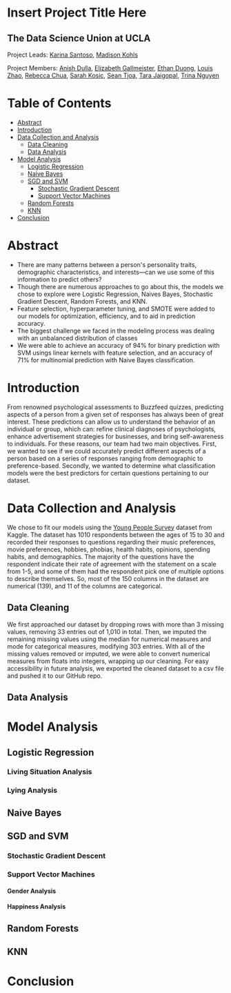 # Insert Project Title Here
## The Data Science Union at UCLA
Project Leads: [Karina Santoso](https://github.com/kcsantoso), [Madison Kohls](https://github.com/madisonkohls)

Project Members: [Anish Dulla](https://github.com/AnishDulla), [Elizabeth Gallmeister](https://github.com/elizabethgallmeister), [Ethan Duong](https://github.com/eduong100), [Louis Zhao](https://github.com/louis-zhao101), [Rebecca Chua](https://github.com/beccachua), [Sarah Kosic](https://github.com/sarahkos), [Sean Tjoa](https://github.com/seantjoa), [Tara Jaigopal](https://github.com/tarajaigopal), [Trina Nguyen](https://github.com/Trina152)

# Table of Contents
- [Abstract](#Abstract)
- [Introduction](#Introduction)
- [Data Collection and Analysis](#Data-Collection-and-Analysis)
  * [Data Cleaning](#Data-Cleaning)
  * [Data Analysis](#Data-Analysis)
- [Model Analysis](#Model-Analysis)
  * [Logistic Regression](#Logistic-Regression)
  * [Naive Bayes](#Naive-Bayes)
  * [SGD and SVM](#SGD-and-SVM)
    + [Stochastic Gradient Descent](#Stochastic-Gradient-Descent)
    + [Support Vector Machines](#Support-Vector-Machines)
  * [Random Forests](#Random-Forests)
  * [KNN](#KNN)
- [Conclusion](#Conclusion)

# Abstract
* There are many patterns between a person's personality traits, demographic characteristics, and interests—can we use some of this information to predict others?
* Though there are numerous approaches to go about this, the models we chose to explore were Logistic Regression, Naives Bayes, Stochastic Gradient Descent, Random Forests, and KNN.
* Feature selection, hyperparameter tuning, and SMOTE were added to our models for optimization, efficiency, and to aid in prediction accuracy.
* The biggest challenge we faced in the modeling process was dealing with an unbalanced distribution of classes
* We were able to achieve an accuracy of 94% for binary prediction with SVM usings linear kernels with feature selection, and an accuracy of 71% for multinomial prediction with Naive Bayes classification.
# Introduction
From renowned psychological assessments to Buzzfeed quizzes, predicting aspects of a person from a given set of responses has always been of great interest. These predictions can allow us to understand the behavior of an individual or group, which can: refine clinical diagnoses of psychologists, enhance advertisement strategies for businesses, and bring self-awareness to individuals. For these reasons, our team had two main objectives. First, we wanted to see if we could accurately predict different aspects of a person based on a series of responses ranging from demographic to preference-based. Secondly, we wanted to determine what classification models were the best predictors for certain questions pertaining to our dataset.
# Data Collection and Analysis
We chose to fit our models using the [Young People Survey](https://www.kaggle.com/miroslavsabo/young-people-survey) dataset from Kaggle. The dataset has 1010 respondents between the ages of 15 to 30 and recorded their responses to questions regarding their music preferences, movie preferences, hobbies, phobias, health habits, opinions, spending habits, and demographics. The majority of the questions have the respondent indicate their rate of agreement with the statement on a scale from 1-5, and some of them had the respondent pick one of multiple options to describe themselves. So, most of the 150 columns in the dataset are numerical (139), and 11 of the columns are categorical.
## Data Cleaning
We first approached our dataset by dropping rows with more than 3 missing values, removing 33 entries out of 1,010 in total. Then, we imputed the remaining missing values using the median for numerical measures and mode for categorical measures, modifying 303 entries. With all of the missing values removed or imputed, we were able to convert numerical measures from floats into integers, wrapping up our cleaning. For easy accessibility in future analysis, we exported the cleaned dataset to a csv file and pushed it to our GitHub repo.
## Data Analysis
# Model Analysis
## Logistic Regression
### Living Situation Analysis
### Lying Analysis
## Naive Bayes
## SGD and SVM
### Stochastic Gradient Descent
### Support Vector Machines
#### Gender Analysis
#### Happiness Analysis
## Random Forests
## KNN
# Conclusion
